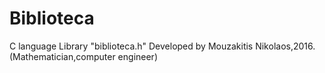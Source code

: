 # Biblioteca
C language Library "biblioteca.h"
Developed by Mouzakitis Nikolaos,2016.(Mathematician,computer engineer)
